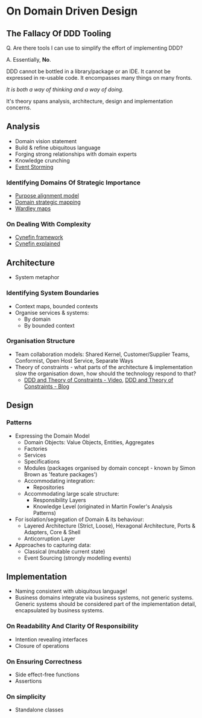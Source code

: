 # On Domain Driven Design

## The Fallacy Of DDD Tooling
Q. Are there tools I can use to simplify the effort of implementing DDD?

A. Essentially, __No__.

DDD cannot be bottled in a library/package or an IDE.  It cannot be expressed in re-usable code.  It encompasses many things on many fronts.

_It is both a way of thinking and a way of doing._

It's theory spans analysis, architecture, design and implementation concerns.

## Analysis
- Domain vision statement
- Build & refine ubiquitous language
- Forging strong relationships with domain experts
- Knowledge crunching
- [Event Storming](https://www.eventstorming.com/)

### Identifying Domains Of Strategic Importance
- [Purpose alignment model](https://www.alaska.edu/files/pathways/WhitePaperonPurposeBasedAlignmentModel.pdf)
- [Domain strategic mapping](https://vimeo.com/189984496)
- [Wardley maps](https://realtimeboard.com/blog/wardley-maps-whiteboard-canvas)

### On Dealing With Complexity
- [Cynefin framework](https://en.wikipedia.org/wiki/Cynefin_framework)
- [Cynefin explained](https://www.youtube.com/watch?v=L5fnxahydXM)

## Architecture
- System metaphor

### Identifying System Boundaries
- Context maps, bounded contexts
- Organise services & systems:
  - By domain
  - By bounded context

### Organisation Structure
- Team collaboration models: Shared Kernel, Customer/Supplier Teams, Conformist, Open Host Service, Separate Ways
- Theory of constraints - what parts of the architecture & implementation slow the organisation down, how should the technology respond to that?
  - [DDD and Theory of Constraints - Video](http://www.ustream.tv/recorded/102893159), [DDD and Theory of Constraints - Blog](http://ntcoding.co.uk/blog/2017/01/finding-service-boundaries-one-rule)

## Design

### Patterns
- Expressing the Domain Model
  - Domain Objects: Value Objects, Entities, Aggregates
  - Factories
  - Services
  - Specifications
  - Modules (packages organised by domain concept - known by Simon Brown as 'feature packages')
  - Accommodating integration:
    - Repositories
  - Accommodating large scale structure:
    - Responsibility Layers
    - Knowledge Level (originated in Martin Fowler's Analysis Patterns)
- For isolation/segregation of Domain & its behaviour:
  - Layered Architecture (Strict, Loose), Hexagonal Architecture, Ports & Adapters, Core & Shell
  - Anticorruption Layer
- Approaches to capturing data:
  - Classical (mutable current state)
  - Event Sourcing (strongly modelling events)
  
## Implementation
- Naming consistent with ubiquitous language!
- Business domains integrate via business systems, not generic systems.  Generic systems should be considered part of the implementation detail, encapsulated by business systems.

### On Readability And Clarity Of Responsibility
- Intention revealing interfaces
- Closure of operations

### On Ensuring Correctness 
- Side effect-free functions
- Assertions

### On simplicity
- Standalone classes 
 